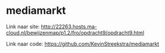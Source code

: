 # mediamarkt

Link naar site:
http://22263.hosts.ma-cloud.nl/bewijzenmap/p1.2/fro/opdracht9/opdracht9.html

Link naar code:
https://github.com/KevinStreekstra/mediamarkt
